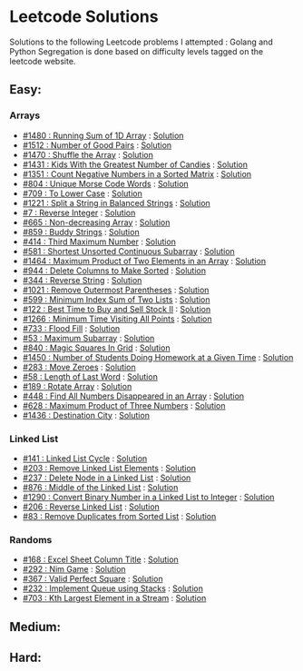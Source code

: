 # Leetcode Solutions

Solutions to the following Leetcode problems I attempted : Golang and Python
Segregation is done based on difficulty levels tagged on the leetcode website.

## Easy:

### Arrays
* [#1480 : Running Sum of 1D Array](https://leetcode.com/problems/running-sum-of-1d-array) : [Solution](/easy/array/running_sum_1d)
* [#1512 : Number of Good Pairs](https://leetcode.com/problems/number-of-good-pairs/) : [Solution](/easy/array/good_pairs)
* [#1470 : Shuffle the Array](https://leetcode.com/problems/shuffle-the-array/) : [Solution](/easy/array/shuffle_array)
* [#1431 : Kids With the Greatest Number of Candies](https://leetcode.com/problems/kids-with-the-greatest-number-of-candies/) : [Solution](/easy/array/kids_with_candies)
* [#1351 : Count Negative Numbers in a Sorted Matrix](https://leetcode.com/problems/count-negative-numbers-in-a-sorted-matrix/) : [Solution](/easy/array/count_negative_numbers)
* [#804 : Unique Morse Code Words](https://leetcode.com/problems/unique-morse-code-words/) : [Solution](/easy/array/morse_code_words)
* [#709 : To Lower Case](https://leetcode.com/problems/to-lower-case/) : [Solution](/easy/array/to_lower_case)
* [#1221 : Split a String in Balanced Strings](https://leetcode.com/problems/split-a-string-in-balanced-strings/) : [Solution](/easy/array/balance_string)
* [#7 : Reverse Integer](https://leetcode.com/problems/reverse-integer/) : [Solution](/easy/array/reverse_integer)
* [#665 : Non-decreasing Array](https://leetcode.com/problems/non-decreasing-array/) : [Solution](/easy/array/non_decreasing_array)
* [#859 : Buddy Strings](https://leetcode.com/problems/buddy-strings/) : [Solution](/easy/array/buddy_strings)
* [#414 : Third Maximum Number](https://leetcode.com/problems/third-maximum-number/) : [Solution](/easy/array/third_max)
* [#581 : Shortest Unsorted Continuous Subarray](https://leetcode.com/problems/shortest-unsorted-continuous-subarray/) : [Solution](/easy/array/unsorted_subarray)
* [#1464 : Maximum Product of Two Elements in an Array](https://leetcode.com/problems/maximum-product-of-two-elements-in-an-array/) : [Solution](/easy/array/max_product)
* [#944 : Delete Columns to Make Sorted](https://leetcode.com/problems/delete-columns-to-make-sorted/) : [Solution](/easy/array/delete_columns)
* [#344 : Reverse String](https://leetcode.com/problems/reverse-string/) : [Solution](/easy/array/reverse_string)
* [#1021 : Remove Outermost Parentheses](https://leetcode.com/problems/remove-outermost-parentheses/) : [Solution](/easy/array/remove_parantheses)
* [#599 : Minimum Index Sum of Two Lists](https://leetcode.com/problems/minimum-index-sum-of-two-lists/) : [Solution](/easy/array/min_index_sum)
* [#122 : Best Time to Buy and Sell Stock II](https://leetcode.com/problems/best-time-to-buy-and-sell-stock-ii/) : [Solution](/easy/array/stock_2)
* [#1266 : Minimum Time Visiting All Points](https://leetcode.com/problems/minimum-time-visiting-all-points/) : [Solution](/easy/array/visit_points)
* [#733 : Flood Fill](https://leetcode.com/problems/flood-fill/) : [Solution](/easy/array/flood_fill)
* [#53 : Maximum Subarray](https://leetcode.com/problems/maximum-subarray/) : [Solution](/easy/array/max_sum_subarray)
* [#840 : Magic Squares In Grid](https://leetcode.com/problems/magic-squares-in-grid/) : [Solution](/easy/array/magic_squares)
* [#1450 : Number of Students Doing Homework at a Given Time](https://leetcode.com/problems/number-of-students-doing-homework-at-a-given-time/) : [Solution](/easy/array/students_hw)
* [#283 : Move Zeroes](https://leetcode.com/problems/move-zeroes/) : [Solution](/easy/array/move_zeroes)
* [#58 : Length of Last Word](https://leetcode.com/problems/length-of-last-word/) : [Solution](/easy/array/last_word_len)
* [#189 : Rotate Array](https://leetcode.com/problems/rotate-array/) : [Solution](/easy/array/rotate_array)
* [#448 : Find All Numbers Disappeared in an Array](https://leetcode.com/problems/find-all-numbers-disappeared-in-an-array/) : [Solution](/easy/array/disappeared_numbers)
* [#628 : Maximum Product of Three Numbers](https://leetcode.com/problems/maximum-product-of-three-numbers/) : [Solution](/easy/array/max_product_of_3_numbers)
* [#1436 : Destination City](https://leetcode.com/problems/destination-city/) : [Solution](/easy/array/destination_city)

### Linked List
* [#141 : Linked List Cycle](https://leetcode.com/problems/linked-list-cycle/) : [Solution](/easy/linked_list/linked_list_cycle)
* [#203 : Remove Linked List Elements](https://leetcode.com/problems/remove-linked-list-elements/) : [Solution](/easy/linked_list/remove_linked_list_elements)
* [#237 : Delete Node in a Linked List](https://leetcode.com/problems/delete-node-in-a-linked-list/) : [Solution](/easy/linked_list/delete_node_linked_list)
* [#876 : Middle of the Linked List](https://leetcode.com/problems/middle-of-the-linked-list/) : [Solution](/easy/linked_list/middle_node_linked_list)
* [#1290 : Convert Binary Number in a Linked List to Integer](https://leetcode.com/problems/convert-binary-number-in-a-linked-list-to-integer/) : [Solution](/easy/linked_list/binary_number_to_integer_linked_list)
* [#206 : Reverse Linked List](https://leetcode.com/problems/reverse-linked-list/) : [Solution](/easy/linked_list/reverse_linked_list)
* [#83 : Remove Duplicates from Sorted List](https://leetcode.com/problems/remove-duplicates-from-sorted-list/) : [Solution](/easy/linked_list/remove_duplicates)

### Randoms
* [#168 : Excel Sheet Column Title](https://leetcode.com/problems/excel-sheet-column-title/) : [Solution](/easy/excel_sheet_column)
* [#292 : Nim Game](https://leetcode.com/problems/nim-game/) : [Solution](/easy/nim_game)
* [#367 : Valid Perfect Square](https://leetcode.com/problems/valid-perfect-square/) : [Solution](/easy/perfect_square)
* [#232 : Implement Queue using Stacks](https://leetcode.com/problems/implement-queue-using-stacks/) : [Solution](/easy/queue_using_stack)
* [#703 : Kth Largest Element in a Stream](https://leetcode.com/problems/kth-largest-element-in-a-stream/) : [Solution](/easy/kth_largest_stream)

## Medium:

## Hard:
